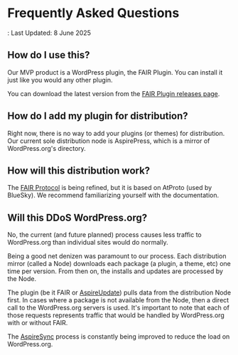 # Frequently Asked Questions

: Last Updated: 8 June 2025

## How do I use this?

Our MVP product is a WordPress plugin, the FAIR Plugin. You can install it just like you would any other plugin.

You can download the latest version from the [FAIR Plugin releases page](https://github.com/fairpm/fair-plugin/releases).

## How do I add my plugin for distribution?

Right now, there is no way to add your plugins (or themes) for distribution. Our current sole distribution node is AspirePress, which is a mirror of WordPress.org's directory.

## How will this distribution work?

The [FAIR Protocol](https://github.com/fairpm/fair-protocol) is being refined, but it is based on AtProto (used by BlueSky). We recommend familiarizing yourself with the documentation.

## Will this DDoS WordPress.org?

No, the current (and future planned) process causes less traffic to WordPress.org than individual sites would do normally. 

Being a good net denizen was paramount to our process. Each distribution mirror (called a Node) downloads each package (a plugin, a theme, etc) one time per version. From then on, the installs and updates are processed by the Node. 

The plugin (be it FAIR or [AspireUpdate](https://github.com/aspirepress/AspireUpdate)) pulls data from the distribution Node first. In cases where a package is not available from the Node, then a direct call to the WordPress.org servers is used. It's important to note that each of those requests represents traffic that would be handled by WordPress.org with or without FAIR.

The [AspireSync](https://github.com/aspirepress/AspireSync) process is constantly being improved to reduce the load on WordPress.org.
